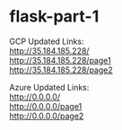 # flask-part-1

GCP Updated Links: <br>
http://35.184.185.228/ <br>
http://35.184.185.228/page1 <br>
http://35.184.185.228/page2 <br>

Azure Updated Links: <br>
http://0.0.0.0/ <br>
http://0.0.0.0/page1 <br>
http://0.0.0.0/page2 <br>